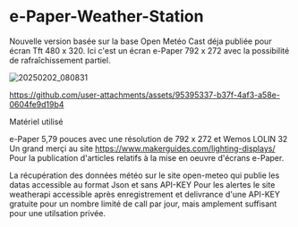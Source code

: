 # e-Paper-Weather-Station

Nouvelle version basée sur la base Open Metéo Cast déja publiée pour écran Tft 480 x 320.
Ici c'est un écran e-Paper 792 x 272 avec la possibilité de rafraîchissement partiel.

![20250202_080831](https://github.com/user-attachments/assets/2d5db50a-844e-4ad5-a21f-0a30ed620f86)


https://github.com/user-attachments/assets/95395337-b37f-4af3-a58e-0604fe9d19b4


Matériel utilisé

e-Paper 5,79 pouces avec une résolution de 792 x 272 et Wemos LOLIN 32
Un grand merçi au site 
https://www.makerguides.com/lighting-displays/
Pour la publication d'articles relatifs à la mise en oeuvre d'écrans e-Paper.

La récupération des données météo sur le site open-meteo qui publie les datas accessible au format Json et sans API-KEY
Pour les alertes le site weatherapi accessible après enregistrement et delivrance d'une API-KEY gratuite pour un nombre limité de call par jour, mais amplement suffisant pour une utilsation privée.

